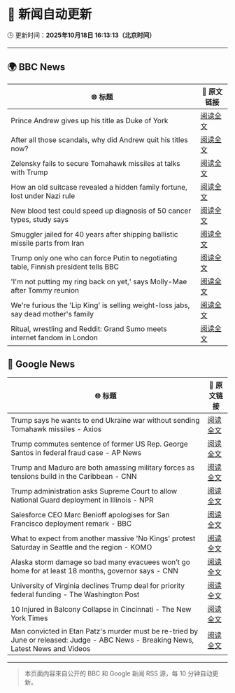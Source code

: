 # 🧠 新闻自动更新

🕒 更新时间：**2025年10月18日 16:13:13（北京时间）**

---

## 🌍 BBC News

| 🌐 标题 | 🔗 原文链接 |
|--------|-------------|
| Prince Andrew gives up his title as Duke of York | [阅读全文](https://www.bbc.com/news/articles/cgqlyw9g7weo?at_medium=RSS&at_campaign=rss) |
| After all those scandals, why did Andrew quit his titles now? | [阅读全文](https://www.bbc.com/news/articles/c3ep8gd1qv3o?at_medium=RSS&at_campaign=rss) |
| Zelensky fails to secure Tomahawk missiles at talks with Trump | [阅读全文](https://www.bbc.com/news/articles/c93dqew8l3xo?at_medium=RSS&at_campaign=rss) |
| How an old suitcase revealed a hidden family fortune, lost under Nazi rule | [阅读全文](https://www.bbc.com/news/articles/c33pvlez6yjo?at_medium=RSS&at_campaign=rss) |
| New blood test could speed up diagnosis of 50 cancer types, study says | [阅读全文](https://www.bbc.com/news/articles/c205g21n1zzo?at_medium=RSS&at_campaign=rss) |
| Smuggler jailed for 40 years after shipping ballistic missile parts from Iran | [阅读全文](https://www.bbc.com/news/articles/cwy534vw28go?at_medium=RSS&at_campaign=rss) |
| Trump only one who can force Putin to negotiating table, Finnish president tells BBC | [阅读全文](https://www.bbc.com/news/articles/c62e9y9wjdjo?at_medium=RSS&at_campaign=rss) |
| 'I'm not putting my ring back on yet,' says Molly-Mae after Tommy reunion | [阅读全文](https://www.bbc.com/news/articles/cg43lg3p7wno?at_medium=RSS&at_campaign=rss) |
| We're furious the 'Lip King' is selling weight-loss jabs, say dead mother's family | [阅读全文](https://www.bbc.com/news/articles/c4gk0w95jyjo?at_medium=RSS&at_campaign=rss) |
| Ritual, wrestling and Reddit: Grand Sumo meets internet fandom in London | [阅读全文](https://www.bbc.com/news/articles/c4gw7009342o?at_medium=RSS&at_campaign=rss) |

## 📰 Google News

| 🌐 标题 | 🔗 原文链接 |
|--------|-------------|
| Trump says he wants to end Ukraine war without sending Tomahawk missiles - Axios | [阅读全文](https://news.google.com/rss/articles/CBMiiAFBVV95cUxOUk9vSFRLLXBuUkFnTHVqTzRLVFlMMFB0OTdPbkp2bzRaWFZUMnRrdlJ2NUdWWlNuckpTMThhQ01xSHdJbDAzRmZVUXBZajFvOWdLcmkwOVRiT1pGZndHN3ppVGxpMGJjWWp2Y1JQdDZCNEV1N3hHU3FwY3RoQzcyWXdqX0lLbk9h?oc=5) |
| Trump commutes sentence of former US Rep. George Santos in federal fraud case - AP News | [阅读全文](https://news.google.com/rss/articles/CBMinwFBVV95cUxOZzUxMDJLeDNsOG0xZEVEOThvY0lOM0U4WHA0dlNXZlFSbUp3LU9uc2k1cGNhRGR5M1RlSTJ5T3lCRWctaHAxMzRET2JCVnZpaXhpbWthMlZsTklvaXd1YS1UVlJKX1dNQllfMmFCOXhFMTdGQlpXamRTT0ljRE85OERkU0dBVkJPcktULURHYXZtTEx2S25ITzJFZTQzTXM?oc=5) |
| Trump and Maduro are both amassing military forces as tensions build in the Caribbean - CNN | [阅读全文](https://news.google.com/rss/articles/CBMihwFBVV95cUxOWV92dF96NEZ2eVpHM1lVcHhvY0lKTmxvalVPRUxQVlVId1k0NUsxcTcwWFVoZFdJWXJ1NDJWNHZtcEppZFFJVk41SFQ2Y2NYTzBNZTdQc1FOajU5UmtTTFpFdndld1pIc1hKMEtjZkE2dmpaYVVoaVBqTVhJbFk0ajJUc0ctanc?oc=5) |
| Trump administration asks Supreme Court to allow National Guard deployment in Illinois - NPR | [阅读全文](https://news.google.com/rss/articles/CBMikgFBVV95cUxNQVVCc3NxSFBBeVVPb2pyYTlzSm83bUszU25QV2xSeVlMMWQzOGZPOTZJaFpDRExBTkZJSjZFem1xRjlRWEFvN1M0OFI3VGdIZ0xURzZ2QlRraXFJbHZUTnNPdXdWblRuQWJ3MXFUZFE4US1XYTZxeklXYkhLVXY2dlMxZWYxQmJvNGJZUTh4VHBYQQ?oc=5) |
| Salesforce CEO Marc Benioff apologises for San Francisco deployment remark - BBC | [阅读全文](https://news.google.com/rss/articles/CBMiWkFVX3lxTE80WEs2LUZ3TzFNd0hFM2VtejN0Vm5pOTlJblp1R0dzbXcxZHJuU3ZWQnVYcGJ1WG5ucV9vaERIb0s4TkItTElrUzBLcnVOUlQzZDZYQ3FkQnp3UdIBX0FVX3lxTE9rVEttc2lOc19DWllKc2pXbDZYU19KTl83NnNWNnJYSjBMelh3TXFiVnJjeXRrT0tMV0RqT2JjMzJZYzRFQkJWeXhnY2pHMVViZEltQ0lkS1JvZ1dVOUtV?oc=5) |
| What to expect from another massive 'No Kings' protest Saturday in Seattle and the region - KOMO | [阅读全文](https://news.google.com/rss/articles/CBMiigJBVV95cUxQYlNyU1ZWdHZ2dTI5S0dra3pmSU9jMDcxRGs0T3NEc2doQ3JhUjdyVTVWV2JwMWFMT3Fta3UzMWs3SkhhVk9odHZMZG1GMGVuUC1fUEloYmxacGZNM253b0ZuOWN6bXVtQVZVRkUzSHBfM3B5S3JRc3JsS0JyTGFUX1BHbG5jMFM2MlI1c1VIZnkxM1ZNNklERnJJdEVVTnV0aml2di1Sb0czVlhka3FCNkY3U09HQkxHSllxQ2RRYUhrdGJTaXh1VjltUUxUMTFlS1ZkRWpYNjlzaldIM3M0LTR6ZXlwUEgxaWVVQS1PdjNmT2Nidkx1WGhvM0VqMWxJTHo0NEt6ZS1WQQ?oc=5) |
| Alaska storm damage so bad many evacuees won’t go home for at least 18 months, governor says - CNN | [阅读全文](https://news.google.com/rss/articles/CBMidEFVX3lxTE1qVU0xVklMS2RHU3lrai0tNHI2b3JkZzZsY2tmUE1MMFY4N2hjbHRJYjZtMFhreDJmMFdQVjg1ZHU2eHBmdlNzODBaalZTc1hTcWpPNjR5VXNmd0xOb0FXemIxdmVub3Rqc25uSGg0X3hOSGdi?oc=5) |
| University of Virginia declines Trump deal for priority federal funding - The Washington Post | [阅读全文](https://news.google.com/rss/articles/CBMilAFBVV95cUxQUkdxNGxFek8yQlRLM1M2cFExQzRLN1ptaERIa1V4Y1hTM09TNW1IbklXVnlILWNOaThvZ1pzM25nTEJYYm5FZEdGU2lua0IzMk5zT3hvdUpZUXdUMjVYdUNwamxUeVpsbzlmMC1PVFRxTjdxYlZlR0doUnZTbVgxeE9EaHc5bnJWcFpLTmt5bGFwWkxJ?oc=5) |
| 10 Injured in Balcony Collapse in Cincinnati - The New York Times | [阅读全文](https://news.google.com/rss/articles/CBMiekFVX3lxTFBtWHphYWp5aVVycHdwdUxRSVhibDNIRzdjLVEwZG53ODlXWlAzRGp1MUpqUVdQbHZIZ1VqYzcyakhRVnFMS1dfR2RDVkg4dW5POC0tWGZxcXVsS0Q0X2JWR3VrMWhrbjJveWVQRHFtQmowYUpqVTl5NFRB?oc=5) |
| Man convicted in Etan Patz's murder must be re-tried by June or released: Judge - ABC News - Breaking News, Latest News and Videos | [阅读全文](https://news.google.com/rss/articles/CBMinAFBVV95cUxPbjN4RWY1UTJBaC1LVzRoZEVYOHgzNS1FT3l4a0JqdmpVekhjZEd5MVJZeE4tUXliQVROaG8tSi1yLTBwd3JPdnlDVEd1em1jMk1uV0tBMmhJam5wLVFwUXBBaEM3RF9pUnd4M3E1alFjZ1JsdVlSOVFPQ2RCcGl4RlN3WlZybXN4OEZoZWdkM2NiQ3pDTGNWdEdRZC3SAaIBQVVfeXFMTjcwcmZLRVdDTjlmcFZQSEJDS3hSOHdiN0piWFJsVXlwbWxpbGZzLVlFU2ZiN1pyakpjTldUaFM1WEVoMTAwRmNXb0FVUU53cXhYSXJYNzE0V2JmRTBrb3MzLWlaZlB3cW9qcklja1Q5dGp1eDc4QlNKWTBpUnNVdnhsdzVqOUg4TXJ1YkFwZjhEZ3Vhb3k1SjVXcjhWTnV1ZF9R?oc=5) |

---
> 本页面内容来自公开的 BBC 和 Google 新闻 RSS 源，每 10 分钟自动更新。